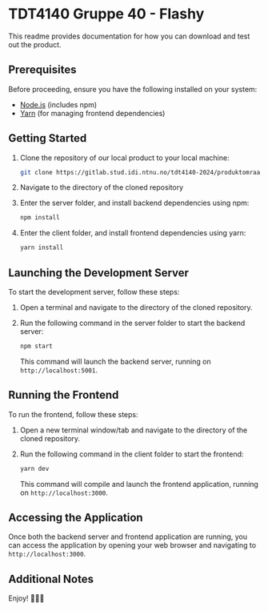 # TDT4140 Gruppe 40 - Flashy

This readme provides documentation for how you can download and test out the product.

## Prerequisites

Before proceeding, ensure you have the following installed on your system:

- [Node.js](https://nodejs.org/) (includes npm)
- [Yarn](https://yarnpkg.com/) (for managing frontend dependencies)

## Getting Started

1. Clone the repository of our local product to your local machine:
   ```bash
   git clone https://gitlab.stud.idi.ntnu.no/tdt4140-2024/produktomraade-3/gruppe-40/flashy.git
   
   ```

2. Navigate to the directory of the cloned repository

3. Enter the server folder, and install backend dependencies using npm:
   ```bash
   npm install
   ```

4. Enter the client folder, and install frontend dependencies using yarn:
   ```bash
   yarn install
   ```

## Launching the Development Server

To start the development server, follow these steps:

1. Open a terminal and navigate to the directory of the cloned repository.

2. Run the following command in the server folder to start the backend server:
   ```bash
   npm start
   ```

   This command will launch the backend server, running on `http://localhost:5001`.

## Running the Frontend

To run the frontend, follow these steps:

1. Open a new terminal window/tab and navigate to the directory of the cloned repository.

2. Run the following command in the client folder to start the frontend:
   ```bash
   yarn dev
   ```

   This command will compile and launch the frontend application, running on `http://localhost:3000`.

## Accessing the Application

Once both the backend server and frontend application are running, you can access the application by opening your web browser and navigating to `http://localhost:3000`.

## Additional Notes
 Enjoy! 🚀🚀🚀
